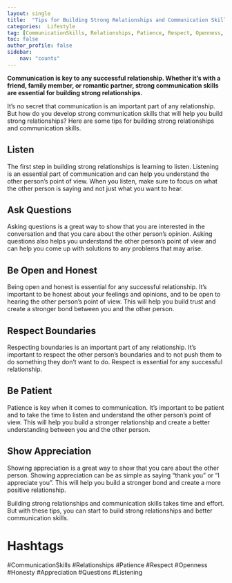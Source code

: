```yaml
---
layout: single
title:  "Tips for Building Strong Relationships and Communication Skills"
categories:  Lifestyle
tag: [CommunicationSkills, Relationships, Patience, Respect, Openness, Honesty, Appreciation, Questions, Listening, ]
toc: false
author_profile: false
sidebar:
    nav: "counts"
---
```

    
**Communication is key to any successful relationship. Whether it’s with a friend, family member, or romantic partner, strong communication skills are essential for building strong relationships.**

It’s no secret that communication is an important part of any relationship. But how do you develop strong communication skills that will help you build strong relationships? Here are some tips for building strong relationships and communication skills.

## Listen

The first step in building strong relationships is learning to listen. Listening is an essential part of communication and can help you understand the other person’s point of view. When you listen, make sure to focus on what the other person is saying and not just what you want to hear.

## Ask Questions

Asking questions is a great way to show that you are interested in the conversation and that you care about the other person’s opinion. Asking questions also helps you understand the other person’s point of view and can help you come up with solutions to any problems that may arise.

## Be Open and Honest

Being open and honest is essential for any successful relationship. It’s important to be honest about your feelings and opinions, and to be open to hearing the other person’s point of view. This will help you build trust and create a stronger bond between you and the other person.

## Respect Boundaries

Respecting boundaries is an important part of any relationship. It’s important to respect the other person’s boundaries and to not push them to do something they don’t want to do. Respect is essential for any successful relationship.

## Be Patient

Patience is key when it comes to communication. It’s important to be patient and to take the time to listen and understand the other person’s point of view. This will help you build a stronger relationship and create a better understanding between you and the other person.

## Show Appreciation

Showing appreciation is a great way to show that you care about the other person. Showing appreciation can be as simple as saying “thank you” or “I appreciate you”. This will help you build a stronger bond and create a more positive relationship.

Building strong relationships and communication skills takes time and effort. But with these tips, you can start to build strong relationships and better communication skills.

# Hashtags

#CommunicationSkills #Relationships #Patience #Respect #Openness #Honesty #Appreciation #Questions #Listening